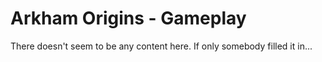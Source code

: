 # Arkham Origins - Gameplay

There doesn't seem to be any content here. If only somebody filled it in...